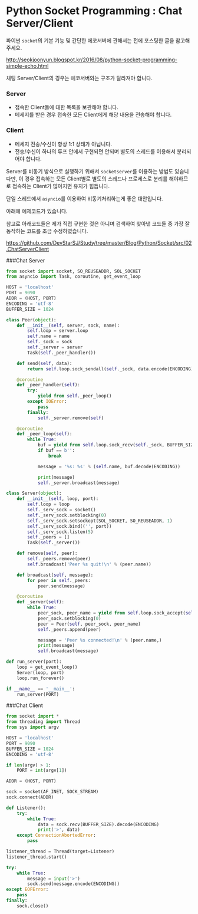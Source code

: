 # Python Socket Programming : Chat Server/Client

파이썬 `socket`의 기본 기능 및 간단한 에코서버에 관해서는 전에 포스팅한 글을 참고해 주세요.

<http://seokjoonyun.blogspot.kr/2016/08/python-socket-programming-simple-echo.html>

채팅 Server/Client의 경우는 에코서버와는 구조가 달라져야 합니다.

### Server
- 접속한 Client들에 대한 목록을 보관해야 합니다.
- 메세지를 받은 경우 접속한 모든 Client에게 해당 내용을 전송해야 합니다.

### Client
- 메세지 전송/수신이 항상 1:1 상태가 아닙니다.
- 전송/수신이 하나의 루프 안에서 구현되면 안되며 별도의 스레드를 이용해서 분리되어야 합니다.

Server를 비동기 방식으로 실행하기 위해서 `socketserver`를 이용하는 방법도 있습니다만,
이 경우 접속하는 모든 Client별로 별도의 스레드나 프로세스로 분리를 해야하므로 접속하는 Client가 많아지면 유지가 힘듭니다.

단일 스레드에서 `asyncio`를 이용하여 비동기처리하는게 좋은 대안입니다.

아래에 예제코드가 있습니다.

참고로 아래코드들은 제가 직접 구현한 것은 아니며 검색하여 찾아낸 코드들 중 가장 잘 동작하는 코드를 조금 수정하였습니다.

<https://github.com/DevStarSJ/Study/tree/master/Blog/Python/Socket/src/02.ChatServerClient>


###Chat Server

```Python
from socket import socket, SO_REUSEADDR, SOL_SOCKET
from asyncio import Task, coroutine, get_event_loop

HOST = 'localhost'
PORT = 9090
ADDR = (HOST, PORT)
ENCODING = 'utf-8'
BUFFER_SIZE = 1024

class Peer(object):
    def __init__(self, server, sock, name):
        self.loop = server.loop
        self.name = name
        self._sock = sock
        self._server = server
        Task(self._peer_handler())

    def send(self, data):
        return self.loop.sock_sendall(self._sock, data.encode(ENCODING))

    @coroutine
    def _peer_handler(self):
        try:
            yield from self._peer_loop()
        except IOError:
            pass
        finally:
            self._server.remove(self)

    @coroutine
    def _peer_loop(self):
        while True:
            buf = yield from self.loop.sock_recv(self._sock, BUFFER_SIZE)
            if buf == b'':
                break

            message = '%s: %s' % (self.name, buf.decode(ENCODING))

            print(message)
            self._server.broadcast(message)

class Server(object):
    def __init__(self, loop, port):
        self.loop = loop
        self._serv_sock = socket()
        self._serv_sock.setblocking(0)
        self._serv_sock.setsockopt(SOL_SOCKET, SO_REUSEADDR, 1)
        self._serv_sock.bind(('', port))
        self._serv_sock.listen(5)
        self._peers = []
        Task(self._server())

    def remove(self, peer):
        self._peers.remove(peer)
        self.broadcast('Peer %s quit!\n' % (peer.name))

    def broadcast(self, message):
        for peer in self._peers:
            peer.send(message)

    @coroutine
    def _server(self):
        while True:
            peer_sock, peer_name = yield from self.loop.sock_accept(self._serv_sock)
            peer_sock.setblocking(0)
            peer = Peer(self, peer_sock, peer_name)
            self._peers.append(peer)

            message = 'Peer %s connected!\n' % (peer.name,)
            print(message)
            self.broadcast(message)

def run_server(port):
    loop = get_event_loop()
    Server(loop, port)
    loop.run_forever()

if __name__ == '__main__':
    run_server(PORT)
```

###Chat Client

```Python
from socket import *
from threading import Thread
from sys import argv

HOST = 'localhost'
PORT = 9090
BUFFER_SIZE = 1024
ENCODING = 'utf-8'

if len(argv) > 1:
    PORT = int(argv[1])

ADDR = (HOST, PORT)

sock = socket(AF_INET, SOCK_STREAM)
sock.connect(ADDR)

def Listener():
    try:
        while True:
            data = sock.recv(BUFFER_SIZE).decode(ENCODING)
            print('>', data)
    except ConnectionAbortedError:
        pass

listener_thread = Thread(target=Listener)
listener_thread.start()

try:
    while True:
        message = input('>')
        sock.send(message.encode(ENCODING))
except EOFError:
    pass
finally:
    sock.close()
```
